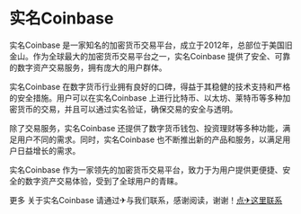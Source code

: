 # 实名Coinbase

实名Coinbase 是一家知名的加密货币交易平台，成立于2012年，总部位于美国旧金山。作为全球最大的加密货币交易平台之一，实名Coinbase 提供了安全、可靠的数字资产交易服务，拥有庞大的用户群体。

实名Coinbase 在数字货币行业拥有良好的口碑，得益于其稳健的技术支持和严格的安全措施。用户可以在实名Coinbase 上进行比特币、以太坊、莱特币等多种加密货币的交易，并且可以通过实名验证，确保交易的安全与透明。

除了交易服务，实名Coinbase 还提供了数字货币钱包、投资理财等多种功能，满足用户不同的需求。同时，实名Coinbase 也不断推出新的产品和服务，以满足用户日益增长的需求。

实名Coinbase 作为一家领先的加密货币交易平台，致力于为用户提供更便捷、安全的数字资产交易体验，受到了全球用户的青睐。

更多 关于实名Coinbase 请通过✈与我们联系，感谢阅读，谢谢！[点✈这里联系](https://a.k02.cc)